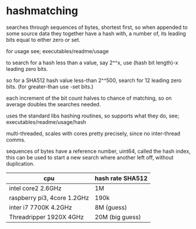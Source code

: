 # hashmatching
searches through sequences of bytes, shortest first, so when appended to some source data they together have a hash with, a number of, its leading bits equal to either zero or set.

for usage see; executables/readme/usage

to search for a hash less than a value, say 2^^x, use (hash bit length)-x leading zero bits.

so for a SHA512 hash value less-than 2^^500, search for 12 leading zero bits. (for greater-than use -set bits.)

each increment of the bit count halves to chance of matching, so on average doubles the searches needed.  

uses the standard libs hashing routines, so supports what they do, see; executables/readme/usage/hash

multi-threaded, scales with cores pretty precisely, since no inter-thread comms.

sequences of bytes have a reference number, uint64, called the hash index, this can be used to start a new search where another left off, without duplication.


|cpu|hash rate SHA512|
|-------------------|--------------------------|
|intel core2 2.6GHz | 1M|
|raspberry pi3, 4core 1.2GHz | 190k|
|inter i7 7700K  4.2GHz  |  8M (guess)|
|Threadripper 1920X 4GHz |  20M (big guess)|

